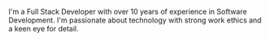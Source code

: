 I'm a Full Stack Developer with over 10 years of experience in Software Development. 
I'm passionate about technology with strong work ethics and a keen eye for detail.

<!---
ani17/ani17 is a ✨ special ✨ repository because its `README.md` (this file) appears on your GitHub profile.
You can click the Preview link to take a look at your changes.
--->
